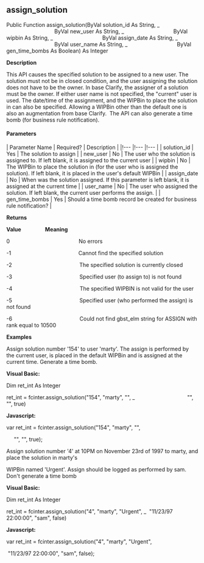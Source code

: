 assign_solution
---------------

Public Function assign_solution(ByVal solution_id As String, _
                                ByVal new_user As String, _
                                ByVal wipbin As String, _
                                ByVal assign_date As String, _
                                ByVal user_name As String, _
                                ByVal gen_time_bombs As Boolean) As Integer

**Description**

This API causes the specified solution to be assigned to a new user. The solution must not be in closed condition, and the user assigning the solution does not have to be the owner. In base Clarify, the assigner of a solution must be the owner. If either user name is not specified, the "current" user is used. The date/time of the assignment, and the WIPBin to place the solution in can also be specified. Allowing a WIPBin other than the default one is also an augmentation from base Clarify.  The API can also generate a time bomb (for business rule notification).

#### Parameters

| Parameter Name | Required? | Description |
|!--- |!--- |!--- |
| solution_id | Yes | The solution to assign |
| new_user | No | The user who the solution is assigned to. If left blank, it is assigned to the current user |
| wipbin | No | The WIPBin to place the solution in (for the user who is assigned the solution). If left blank, it is placed in the user's default WIPBin |
| assign_date | No | When was the solution assigned. If this parameter is left blank, it is assigned at the current time |
| user_name | No | The user who assigned the solution. If left blank, the current user performs the assign. |
| gen_time_bombs | Yes | Should a time bomb record be created for business rule notification? |

**Returns**

**Value**                **Meaning**

0                                              No errors

-1                                             Cannot find the specified solution

-2                                             The specified solution is currently closed

-3                                             Specified user (to assign to) is not found

-4                                             The specified WIPBIN is not valid for the user

-5                                             Specified user (who performed the assign) is not found

-6                                             Could not find gbst_elm string for ASSIGN with rank equal to 10500

**Examples**

 Assign solution number '154' to user 'marty'. The assign is performed by the current user, is placed in the default WIPBin and is assigned at the current time. Generate a time bomb.

**Visual Basic:**

Dim ret_int As Integer

ret_int = fcinter.assign_solution("154", "marty", "", _
                                  "", "", true)

**Javascript:**

var ret_int = fcinter.assign_solution("154", "marty", "",                                  

     "", "", true);

 Assign solution number '4' at 10PM on November 23rd of 1997 to marty, and place the solution in marty's

WIPBin named 'Urgent'. Assign should be logged as performed by sam. Don't generate a time bomb

**Visual Basic:**

Dim ret_int As Integer

ret_int = fcinter.assign_solution("4", "marty", "Urgent", _
 "11/23/97 22:00:00", "sam", false)

**Javascript:**

var ret_int = fcinter.assign_solution("4", "marty", "Urgent",

 "11/23/97 22:00:00", "sam", false);